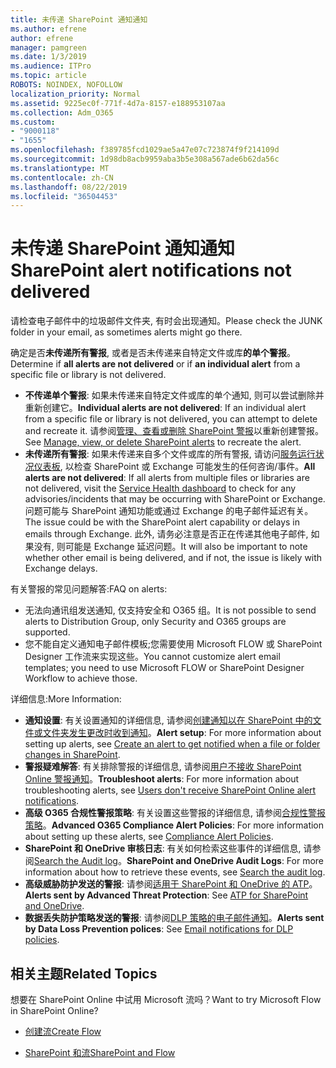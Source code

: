 ```yaml
---
title: 未传递 SharePoint 通知通知
ms.author: efrene
author: efrene
manager: pamgreen
ms.date: 1/3/2019
ms.audience: ITPro
ms.topic: article
ROBOTS: NOINDEX, NOFOLLOW
localization_priority: Normal
ms.assetid: 9225ec0f-771f-4d7a-8157-e188953107aa
ms.collection: Adm_O365
ms.custom:
- "9000118"
- "1655"
ms.openlocfilehash: f389785fcd1029ae5a47e07c723874f9f214109d
ms.sourcegitcommit: 1d98db8acb9959aba3b5e308a567ade6b62da56c
ms.translationtype: MT
ms.contentlocale: zh-CN
ms.lasthandoff: 08/22/2019
ms.locfileid: "36504453"
---
```

# <a name="sharepoint-alert-notifications-not-delivered"></a><span data-ttu-id="e49d0-102">未传递 SharePoint 通知通知</span><span class="sxs-lookup"><span data-stu-id="e49d0-102">SharePoint alert notifications not delivered</span></span>

<span data-ttu-id="e49d0-103">请检查电子邮件中的垃圾邮件文件夹, 有时会出现通知。</span><span class="sxs-lookup"><span data-stu-id="e49d0-103">Please check the JUNK folder in your email, as sometimes alerts might go there.</span></span>

<span data-ttu-id="e49d0-104">确定是否**未传递所有警报**, 或者是否未传递来自特定文件或库**的单个警报**。</span><span class="sxs-lookup"><span data-stu-id="e49d0-104">Determine if **all alerts are not delivered** or if **an individual alert** from a specific file or library is not delivered.</span></span>

- <span data-ttu-id="e49d0-105">**不传递单个警报**: 如果未传递来自特定文件或库的单个通知, 则可以尝试删除并重新创建它。</span><span class="sxs-lookup"><span data-stu-id="e49d0-105">**Individual alerts are not delivered**: If an individual alert from a specific file or library is not delivered, you can attempt to delete and recreate it.</span></span> <span data-ttu-id="e49d0-106">请参阅[管理、查看或删除 SharePoint 警报](https://support.office.com/article/manage-view-or-delete-sharepoint-alerts-99dfb19c-9a90-4a8c-aba1-aa8c8afb0de2?ui=en-US&rs=en-US&ad=US#ID0EAADAAA=Online)以重新创建警报。</span><span class="sxs-lookup"><span data-stu-id="e49d0-106">See [Manage, view, or delete SharePoint alerts](https://support.office.com/article/manage-view-or-delete-sharepoint-alerts-99dfb19c-9a90-4a8c-aba1-aa8c8afb0de2?ui=en-US&rs=en-US&ad=US#ID0EAADAAA=Online) to recreate the alert.</span></span>
- <span data-ttu-id="e49d0-107">**未传递所有警报**: 如果未传递来自多个文件或库的所有警报, 请访问[服务运行状况仪表板](https://admin.microsoft.com/AdminPortal/Home#/servicehealth), 以检查 SharePoint 或 Exchange 可能发生的任何咨询/事件。</span><span class="sxs-lookup"><span data-stu-id="e49d0-107">**All alerts are not delivered**: If all alerts from multiple files or libraries are not delivered, visit the [Service Health dashboard](https://admin.microsoft.com/AdminPortal/Home#/servicehealth) to check for any advisories/incidents that may be occurring with SharePoint or Exchange.</span></span> <span data-ttu-id="e49d0-108">问题可能与 SharePoint 通知功能或通过 Exchange 的电子邮件延迟有关。</span><span class="sxs-lookup"><span data-stu-id="e49d0-108">The issue could be with the SharePoint alert capability or delays in emails through Exchange.</span></span> <span data-ttu-id="e49d0-109">此外, 请务必注意是否正在传递其他电子邮件, 如果没有, 则可能是 Exchange 延迟问题。</span><span class="sxs-lookup"><span data-stu-id="e49d0-109">It will also be important to note whether other email is being delivered, and if not, the issue is likely with Exchange delays.</span></span>

<span data-ttu-id="e49d0-110">有关警报的常见问题解答:</span><span class="sxs-lookup"><span data-stu-id="e49d0-110">FAQ on alerts:</span></span>

- <span data-ttu-id="e49d0-111">无法向通讯组发送通知, 仅支持安全和 O365 组。</span><span class="sxs-lookup"><span data-stu-id="e49d0-111">It is not possible to send alerts to Distribution Group, only Security and O365 groups are supported.</span></span>
- <span data-ttu-id="e49d0-112">您不能自定义通知电子邮件模板;您需要使用 Microsoft FLOW 或 SharePoint Designer 工作流来实现这些。</span><span class="sxs-lookup"><span data-stu-id="e49d0-112">You cannot customize alert email templates; you need to use Microsoft FLOW or SharePoint Designer Workflow to achieve those.</span></span>

<span data-ttu-id="e49d0-113">详细信息:</span><span class="sxs-lookup"><span data-stu-id="e49d0-113">More Information:</span></span>

- <span data-ttu-id="e49d0-114">**通知设置**: 有关设置通知的详细信息, 请参阅[创建通知以在 SharePoint 中的文件或文件夹发生更改时收到通知](https://support.office.com/article/create-an-alert-to-get-notified-when-a-file-or-folder-changes-in-sharepoint-e5a79e7b-a146-46da-a9ef-d65409ba8918)。</span><span class="sxs-lookup"><span data-stu-id="e49d0-114">**Alert setup**: For more information about setting up alerts, see [Create an alert to get notified when a file or folder changes in SharePoint](https://support.office.com/article/create-an-alert-to-get-notified-when-a-file-or-folder-changes-in-sharepoint-e5a79e7b-a146-46da-a9ef-d65409ba8918).</span></span>
- <span data-ttu-id="e49d0-115">**警报疑难解答**: 有关排除警报的详细信息, 请参阅[用户不接收 SharePoint Online 警报通知](https://docs.microsoft.com/sharepoint/support/sites/no-alert-notifications)。</span><span class="sxs-lookup"><span data-stu-id="e49d0-115">**Troubleshoot alerts**: For more information about troubleshooting alerts, see [Users don't receive SharePoint Online alert notifications](https://docs.microsoft.com/sharepoint/support/sites/no-alert-notifications).</span></span>
- <span data-ttu-id="e49d0-116">**高级 O365 合规性警报策略**: 有关设置这些警报的详细信息, 请参阅[合规性警报策略](https://docs.microsoft.com/office365/securitycompliance/alert-policies)。</span><span class="sxs-lookup"><span data-stu-id="e49d0-116">**Advanced O365 Compliance Alert Policies**: For more information about setting up these alerts, see [Compliance Alert Policies](https://docs.microsoft.com/office365/securitycompliance/alert-policies).</span></span>
- <span data-ttu-id="e49d0-117">**SharePoint 和 OneDrive 审核日志**: 有关如何检索这些事件的详细信息, 请参阅[Search the Audit log](https://docs.microsoft.com/office365/securitycompliance/search-the-audit-log-in-security-and-compliance#search-the-audit-log)。</span><span class="sxs-lookup"><span data-stu-id="e49d0-117">**SharePoint and OneDrive Audit Logs**: For more information about how to retrieve these events, see [Search the audit log](https://docs.microsoft.com/office365/securitycompliance/search-the-audit-log-in-security-and-compliance#search-the-audit-log).</span></span>
- <span data-ttu-id="e49d0-118">**高级威胁防护发送的警报**: 请参阅[适用于 SharePoint 和 OneDrive 的 ATP](https://docs.microsoft.com/office365/securitycompliance/atp-for-spo-odb-and-teams)。</span><span class="sxs-lookup"><span data-stu-id="e49d0-118">**Alerts sent by Advanced Threat Protection**: See [ATP for SharePoint and OneDrive](https://docs.microsoft.com/office365/securitycompliance/atp-for-spo-odb-and-teams).</span></span>
- <span data-ttu-id="e49d0-119">**数据丢失防护策略发送的警报**: 请参阅[DLP 策略的电子邮件通知](https://docs.microsoft.com/office365/securitycompliance/use-notifications-and-policy-tips)。</span><span class="sxs-lookup"><span data-stu-id="e49d0-119">**Alerts sent by Data Loss Prevention polices**: See [Email notifications for DLP policies](https://docs.microsoft.com/office365/securitycompliance/use-notifications-and-policy-tips).</span></span>

## <a name="related-topics"></a><span data-ttu-id="e49d0-120">相关主题</span><span class="sxs-lookup"><span data-stu-id="e49d0-120">Related Topics</span></span>

<span data-ttu-id="e49d0-121">想要在 SharePoint Online 中试用 Microsoft 流吗？</span><span class="sxs-lookup"><span data-stu-id="e49d0-121">Want to try Microsoft Flow in SharePoint Online?</span></span>

- [<span data-ttu-id="e49d0-122">创建流</span><span class="sxs-lookup"><span data-stu-id="e49d0-122">Create Flow</span></span>](https://support.office.com/article/create-a-flow-for-a-list-or-library-in-sharepoint-online-or-onedrive-for-business-a9c3e03b-0654-46af-a254-20252e580d01)

- [<span data-ttu-id="e49d0-123">SharePoint 和流</span><span class="sxs-lookup"><span data-stu-id="e49d0-123">SharePoint and Flow</span></span>](https://flow.microsoft.com/en-us/blog/sharepoint-and-flow/)
